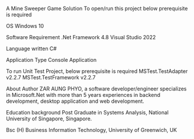 A Mine Sweeper Game Solution
To open/run this project below prerequisite is required

OS
  Windows 10
  
Software Requirement
	.Net Framework 4.8
	Visual Studio 2022

Language written
	C#

Application Type
	Console Application

To run Unit Test Project, below prerequisite is required
MSTest.TestAdapter v2.2.7
MSTest.TestFramework v2.2.7

About Author
ZAR AUNG PHYO, a software developer/engineer specializes in Microsoft.Net with more than 5 years experiences in backend development, desktop application and web development.

Education background
Post Graduate in Systems Analysis, National University of Singapore, Singapore.

Bsc (H) Business Information Technology, University of Greenwich, UK
